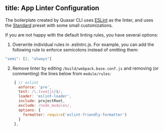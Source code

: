 title: App Linter Configuration
---

The boilerplate created by Quasar CLI uses [ESLint](http://eslint.org/) as the linter, and uses the [Standard](https://github.com/feross/standard/blob/master/RULES.md) preset with some small customizations.

If you are not happy with the default linting rules, you have several options:

1. Overwrite individual rules in .eslintrc.js. For example, you can add the following rule to enforce semicolons instead of omitting them:

  ``` js
  "semi": [2, "always"]
  ```

2. Remove linter by editing `/build/webpack.base.conf.js` and removing (or commenting) the lines below from `module/rules`:

  ``` js
      { // eslint
        enforce: 'pre',
        test: /\.(vue|js)$/,
        loader: 'eslint-loader',
        include: projectRoot,
        exclude: /node_modules/,
        options: {
          formatter: require('eslint-friendly-formatter')
        }
      },
  ```
